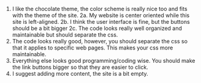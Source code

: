 1. I like the chocolate theme, the color scheme is really nice too and fits with the theme of the site.
2a. My website is center oriented while this site is left-aligned.
2b. I think the user interface is fine, but the buttons should be a bit bigger
2c. The code looks really well organized and maintainable but should separate the css.
3. The code looks really good, however, you should separate the css so that it applies to specific web pages. This makes your css more maintainable.
4. Everything else looks good programming/coding wise. You should make the link buttons bigger so that they are easier to click.
5. I suggest adding more content, the site is a bit empty.